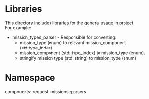 # Libraries

This directory includes libraries for the general usage in project.<br>
For example:
* mission_types_parser - Responsible for converting:
    * mission_type (enum) to relevant mission_component (std:type_index).
    * mission_component (std::type_index) to mission_type (enum).
    * stringify mission type (std::string) to mission_type (enum)

# Namespace
components::request::missions::parsers
